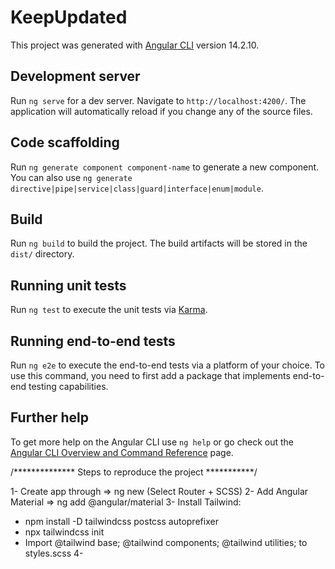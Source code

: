 # KeepUpdated

This project was generated with [Angular CLI](https://github.com/angular/angular-cli) version 14.2.10.

## Development server

Run `ng serve` for a dev server. Navigate to `http://localhost:4200/`. The application will automatically reload if you change any of the source files.

## Code scaffolding

Run `ng generate component component-name` to generate a new component. You can also use `ng generate directive|pipe|service|class|guard|interface|enum|module`.

## Build

Run `ng build` to build the project. The build artifacts will be stored in the `dist/` directory.

## Running unit tests

Run `ng test` to execute the unit tests via [Karma](https://karma-runner.github.io).

## Running end-to-end tests

Run `ng e2e` to execute the end-to-end tests via a platform of your choice. To use this command, you need to first add a package that implements end-to-end testing capabilities.

## Further help

To get more help on the Angular CLI use `ng help` or go check out the [Angular CLI Overview and Command Reference](https://angular.io/cli) page.


/************** Steps to reproduce the project ***********/<br/>

1- Create app through => ng new <appName> (Select Router + SCSS)
2- Add Angular Material => ng add @angular/material
3- Install Tailwind:
 - npm install -D tailwindcss postcss autoprefixer
 - npx tailwindcss init
 - Import 
            @tailwind base;
            @tailwind components;
            @tailwind utilities;
  to styles.scss
4- 
